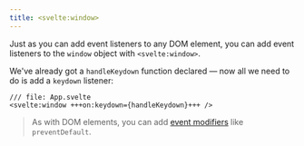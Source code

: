 ```yaml
---
title: <svelte:window>
---
```


Just as you can add event listeners to any DOM element, you can add event listeners to the `window` object with `<svelte:window>`.

We've already got a `handleKeydown` function declared — now all we need to do is add a `keydown` listener:

```svelte
/// file: App.svelte
<svelte:window +++on:keydown={handleKeydown}+++ />
```

> As with DOM elements, you can add [event modifiers](/tutorial/event-modifiers) like `preventDefault`.
